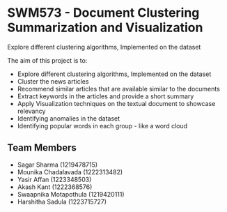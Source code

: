 # SWM573 - Document Clustering Summarization and Visualization

Explore different clustering algorithms, Implemented on the dataset



The aim of this project is to:
- Explore different clustering algorithms, Implemented on the dataset
- Cluster the news articles
- Recommend similar articles that are available similar to the documents
- Extract keywords in the articles and provide a short summary
- Apply Visualization techniques on the textual document to showcase relevancy 
- Identifying anomalies in the dataset
- Identifying popular words in each group - like a word cloud




## Team Members
- Sagar Sharma (1219478715)
- Mounika Chadalavada (1222313482)
- Yasir Affan (1223348503)
- Akash Kant (1222368576)
- Swaapnika Motapothula (1219420111)
- Harshitha Sadula (1223715727)



